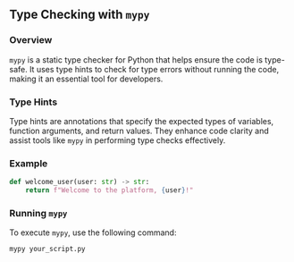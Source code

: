 ## Type Checking with `mypy` 

### Overview

`mypy` is a static type checker for Python that helps ensure the code is type-safe. It uses type hints to check for type errors without running the code, making it an essential tool for developers.

### Type Hints

Type hints are annotations that specify the expected types of variables, function arguments, and return values. They enhance code clarity and assist tools like `mypy` in performing type checks effectively.

### Example

```python
def welcome_user(user: str) -> str:
    return f"Welcome to the platform, {user}!"
```

### Running `mypy`

To execute `mypy`, use the following command:

```sh
mypy your_script.py
```